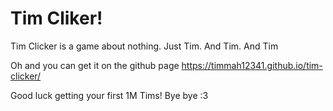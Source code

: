 # Tim Cliker!

Tim Clicker is a game about nothing. Just Tim. And Tim. And Tim

Oh and you can get it on the github page https://timmah12341.github.io/tim-clicker/


Good luck getting your first 1M Tims! 
Bye bye :3
